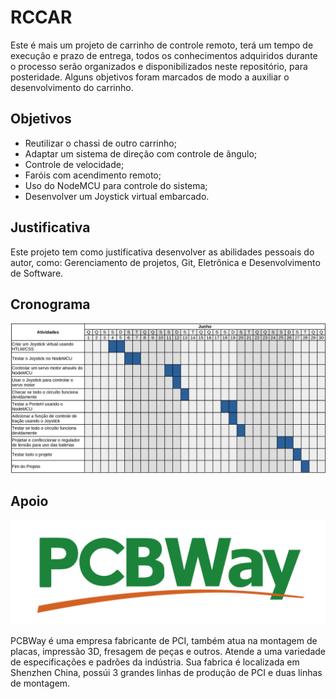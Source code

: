 # RCCAR

Este é mais um projeto de carrinho de controle remoto, terá um tempo de execução e prazo de entrega, todos os conhecimentos adquiridos durante o processo serão organizados e disponibilizados neste repositório, para posteridade. Alguns objetivos foram marcados de modo a auxiliar o desenvolvimento do carrinho.

## Objetivos

* Reutilizar o chassi de outro carrinho;
* Adaptar um sistema de direção com controle de ângulo;
* Controle de velocidade;
* Faróis com acendimento remoto;
* Uso do NodeMCU para controle do sistema;
* Desenvolver um Joystick virtual embarcado.

## Justificativa

Este projeto tem como justificativa desenvolver as abilidades pessoais do autor, como: Gerenciamento de projetos, Git, Eletrônica e Desenvolvimento de Software.

## Cronograma
![Image](./media/Cronograma.jpg)

## Apoio
[![PcbWay](./media/PCBway-logo.png)](https://pcbway.com)

PCBWay é uma empresa fabricante de PCI, também atua na montagem de placas, impressão 3D, fresagem de peças e outros. Atende a uma variedade de especificações e padrões da indústria. Sua fabrica é localizada em Shenzhen China, possúi 3 grandes linhas de produção de PCI e duas linhas de montagem.

